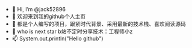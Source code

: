 - 👋 Hi, I’m @jack52896
- 👀 欢迎来到我的github个人主页
- 🌱 都是个人编写的项目，跟紧时代背景、采用最新的技术栈、喜欢阅读源码
- 💞️ who is next star b站不定时分享技术：工程师小z
- 📫 System.out.println("Hello github")

<!---
jack52896/jack52896 is a ✨ special ✨ repository because its `README.md` (this file) appears on your GitHub profile.
You can click the Preview link to take a look at your changes.
--->
